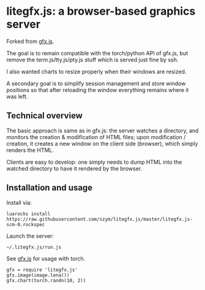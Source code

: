 # litegfx.js: a browser-based graphics server

Forked from [gfx.js](https://github.com/clementfarabet/gfx.js/).

The goal is to remain compatible with the torch/python API of gfx.js, but
remove the term.js/tty.js/pty.js stuff which is served just fine by ssh.

I also wanted charts to resize properly when their windows are resized.

A secondary goal is to simplify session management and store window positions
so that after reloading the window everything remains where it was left.

## Technical overview

The basic approach is same as in gfx.js:
the server watches a directory, and monitors the creation & modification of HTML files;
upon modification / creation, it creates a new window on the client side (browser), 
which simply renders the HTML. 

Clients are easy to develop: one simply needs to dump HTML into the watched
directory to have it rendered by the browser.

## Installation and usage

Install via:

    luarocks install https://raw.githubusercontent.com/szym/litegfx.js/master/litegfx.js-scm-0.rockspec

Launch the server:

    ~/.litegfx.js/run.js

See [gfx.js](https://github.com/clementfarabet/gfx.js/) for usage with torch.

    gfx = require 'litegfx.js'
    gfx.image(image.lena())
    gfx.chart(torch.randn(10, 2))


